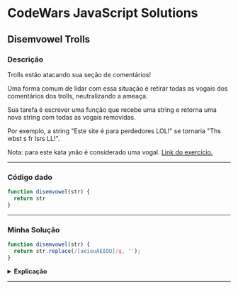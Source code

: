 # CodeWars JavaScript Solutions

## Disemvowel Trolls
 
### Descrição

Trolls estão atacando sua seção de comentários!

Uma forma comum de lidar com essa situação é retirar todas as vogais dos comentários dos trolls, neutralizando a ameaça.

Sua tarefa é escrever uma função que recebe uma string e retorna uma nova string com todas as vogais removidas.

Por exemplo, a string "Este site é para perdedores LOL!" se tornaria "Ths wbst s fr lsrs LL!".

Nota: para este kata ynão é considerado uma vogal.
[Link do exercício.](https://www.codewars.com/kata/52fba66badcd10859f00097e/train/javascript)

---

### Código dado

```JavaScript
function disemvowel(str) {
  return str
}
```

---
### Minha Solução

```JavaScript
function disemvowel(str) {
  return str.replace(/[aeiouAEIOU]/g, '');
}
```

<details>
<summary><strong>Explicação</strong></summary>

1. A função disemvowel recebe a string str como argumento.

2. Em seguida, usamos o método `replace` para substituir todas as vogais encontradas na string pelo caractere vazio ' '.

3. Usamos uma expressão regular `[aeiouAEIOU]` para encontrar todas as ocorrências de vogais, tanto minúsculas quanto maiúsculas, na string.

* Os colchetes [ ] definem uma classe de caracteres, que especifica um conjunto de caracteres possíveis.

* Dentro da classe de caracteres, aeiouAEIOU lista todas as vogais em minúsculas e maiúsculas.

4. A flag g é usada após a expressão regular para indicar que queremos substituir todas as ocorrências de vogais na string, não apenas a primeira encontrada.

5. A função retorna a nova string resultante após a remoção das vogais.

Aqui está um exemplo de como usar essa função:
```` javascript
const textoOriginal = "Este site é para perdedores LOL!";
const textoSemVogais = removerVogais(textoOriginal);
console.log(textoSemVogais);
// saída:Ths st prt prddrs LL!
````

A função replace faz todo o trabalho pesado de buscar e substituir as vogais na string, tornando a solução simples e concisa.

Observação: a sintaxe geral do método replace é a seguinte:

```` javascript
stringOriginal.replace(valorAntigo, valorNovo);
````

Onde: 

- stringOriginal: A string original na qual você deseja realizar as substituições.

- valorAntigo: A string ou expressão regular que você deseja substituir.

- valorNovo: A string que será usada como substituição.

</details>

---

